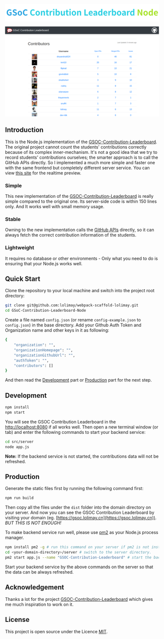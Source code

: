 
<p align="center"><img src="./docs/images/logo.png"></p>

![](./docs/images/demo.png)

## Introduction

This is the Node.js implementation of the [GSOC-Contribution-Leaderboard](https://github.com/shubhsherl/GSoC-Contribution-Leaderboard/). The original project cannot count the students' contributions correctly because of its complex inner-mechanism. It's not a good idea that we try to record students' contributions ourselves; the smarter approach is to call the GitHub APIs directly. So I implemented a much more simple and faster one with the same frontend but completely different server service. You can view [this site](https://gsoc.lolimay.cn) for the realtime preview.

### Simple
This new implementation of the [GSOC-Contribution-Leaderboard](https://gsoc.lolimay.cn) is really simple compared to the original one. Its server-side code is within 150 lines only. And It works well with small memory usage.

### Stable
Owning to the new implementation calls the [GitHub APIs](https://developer.github.com/v3/) directly, so it can always fetch the correct contribution information of the students.

### Lightweight
It requires no database or other environments - Only what you need to do is ensuring that your Node.js works well.

## Quick Start
Clone the repository to your local machine and switch into the project root directory:
````bash
git clone git@github.com:lolimay/webpack-scaffold-lolimay.git
cd GSoC-Contribution-Leaderboard-Node
````
Create a file named `config.json` (or rename `config-example.json` to `config.json`) in the base directory. Add your Github Auth Token and Organization name and other keys in it as following:
````bash
{
    "organization": "",
    "organizationHomepage": "",
    "organizationGithubUrl": "",
    "authToken": "",
    "contributors": []
}
````
And then read the [Development](#development) part or [Production](#production) part for the next step.
## Development
````bash
npm install
npm start
````
You will see the GSOC Contribution Leaderboard in the [http://localhost:8080](http://localhost:8080) if all works well. Then open a new terminal window (or tab) and enter the following commands to start your backend service:
````bash
cd src/server
node app.js
````
**Note:** If the backend service is not started, the contributions data will not be refreshed.

## Production
Generate the static files first by running the following command first:
````bash
npm run build
````
Then copy all the files under the `dist` folder into the domain directory on your server. And now you can see the GSOC Contribution Leaderboard by visiting your domain (eg. [https://gsoc.lolimay.cn](https://gsoc.lolimay.cn)). *BUT THIS IS NOT ENOUGH!*

To make backend service run well, please use [pm2](http://pm2.keymetrics.io/) as your Node.js process manager.
````bash
npm install pm2 -g # run this command on your server if pm2 is not installed.
cd <your-domain-directory>/server # switch to the server directory.
pm2 start app.js --name "GSOC-Contribution-Leaderboard" # start the backend service
````
Start your backend service by the above commands on the server so that the data can be always refreshed.

## Acknowledgement
Thanks a lot for the project [GSOC-Contribution-Leaderboard](https://github.com/shubhsherl/GSoC-Contribution-Leaderboard/) which gives me much inspiration to work on it.

## License
This project is open source under the Licence [MIT](./LICENSE).